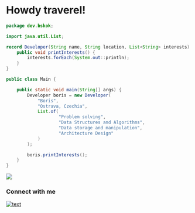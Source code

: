 # Howdy traverel!

```java
package dev.bskok;

import java.util.List;

record Developer(String name, String location, List<String> interests) {
    public void printInterests() {
        interests.forEach(System.out::println);
    }
}

public class Main {

    public static void main(String[] args) {
        Developer boris = new Developer(
            "Boris",
            "Ostrava, Czechia",
            List.of(
                    "Problem solving",
                    "Data Structures and Algorithms",
                    "Data storage and manipulation",
                    "Architecture Design"
            )
        );

        boris.printInterests();
    }
}
```

<p align="left">
  <img src="https://skillicons.dev/icons?i=java,py,ts,spring,postgres,docker,react,svelte,angular,git" />
</p>

### Connect with me
[![text](https://img.shields.io/badge/LinkedIn-0077B5?style=for-the-badge&logo=linkedin&logoColor=white)](https://www.linkedin.com/in/b-skok)

